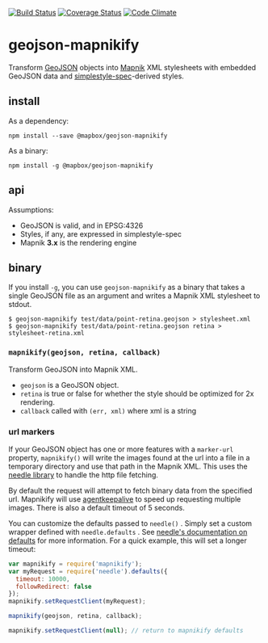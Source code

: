 [![Build Status](https://travis-ci.org/mapbox/geojson-mapnikify.svg)](https://travis-ci.org/mapbox/geojson-mapnikify) [![Coverage Status](https://coveralls.io/repos/mapbox/geojson-mapnikify/badge.png)](https://coveralls.io/r/mapbox/geojson-mapnikify) [![Code Climate](https://codeclimate.com/github/mapbox/geojson-mapnikify/badges/gpa.svg)](https://codeclimate.com/github/mapbox/geojson-mapnikify)

# geojson-mapnikify

Transform [GeoJSON](http://geojson.org/) objects into [Mapnik](http://mapnik.org/)
XML stylesheets with embedded GeoJSON data and [simplestyle-spec](https://github.com/mapbox/simplestyle-spec)-derived
styles.

## install

As a dependency:

    npm install --save @mapbox/geojson-mapnikify

As a binary:

    npm install -g @mapbox/geojson-mapnikify

## api

Assumptions:

* GeoJSON is valid, and in EPSG:4326
* Styles, if any, are expressed in simplestyle-spec
* Mapnik **3.x** is the rendering engine

## binary

If you install `-g`, you can use `geojson-mapnikify` as a binary that takes
a single GeoJSON file as an argument and writes a Mapnik XML stylesheet
to stdout.

```
$ geojson-mapnikify test/data/point-retina.geojson > stylesheet.xml
$ geojson-mapnikify test/data/point-retina.geojson retina > stylesheet-retina.xml
```

### `mapnikify(geojson, retina, callback)`

Transform GeoJSON into Mapnik XML.

* `geojson` is a GeoJSON object.
* `retina` is true or false for whether the style should be optimized for 2x rendering.
* `callback` called with `(err, xml)` where xml is a string

### url markers

If your GeoJSON object has one or more features with a `marker-url` property, `mapnikify()` will write the images found at the url into a file in a temporary directory and use that path in the Mapnik XML. This uses the [needle library](https://www.npmjs.com/package/needle) to handle the http file fetching.

By default the request will attempt to fetch binary data from the specified url. Mapnikify will use [agentkeepalive](https://www.npmjs.com/package/agentkeepalive) to speed up requesting multiple images. There is also a default timeout of 5 seconds.

You can customize the defaults passed to `needle()` . Simply set a custom wrapper defined with `needle.defaults` . See [needle's documentation on defaults](https://www.npmjs.com/package/needle#overriding-defaults) for more information. For a quick example, this will set a longer timeout:

```javascript
var mapnikify = require('mapnikify');
var myRequest = require('needle').defaults({
  timeout: 10000,
  followRedirect: false
});
mapnikify.setRequestClient(myRequest);

mapnikify(geojson, retina, callback);

mapnikify.setRequestClient(null); // return to mapnikify defaults
```
